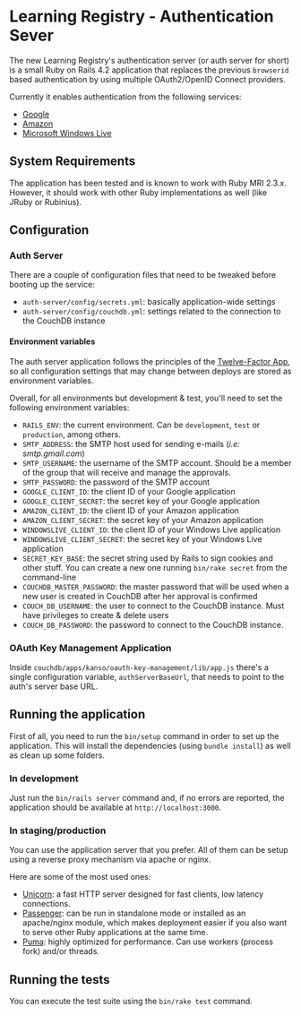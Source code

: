 # Learning Registry - Authentication Sever
The new Learning Registry's authentication server (or auth server for short) is
a small Ruby on Rails 4.2 application that replaces the previous `browserid`
based authentication by using multiple OAuth2/OpenID Connect providers.

Currently it enables authentication from the following services:
* [Google](https://developers.google.com/identity/protocols/OpenIDConnect)
* [Amazon](http://login.amazon.com/)
* [Microsoft Windows Live](https://msdn.microsoft.com/en-us/library/dn631819.aspx)

## System Requirements
The application has been tested and is known to work with Ruby MRI 2.3.x.
However, it should work with other Ruby implementations as well (like JRuby or
Rubinius).

## Configuration

### Auth Server
There are a couple of configuration files that need to be tweaked before
booting up the service:

* `auth-server/config/secrets.yml`: basically application-wide settings
* `auth-server/config/couchdb.yml`: settings related to the connection to the
CouchDB instance

#### Environment variables
The auth server application follows the principles of the
[Twelve-Factor App](http://12factor.net/config), so all configuration settings
that may change between deploys are stored as environment variables.

Overall, for all environments but development & test, you'll need to set the
following environment variables:

* `RAILS_ENV`: the current environment. Can be `development`, `test` or
`production`, among others.
* `SMTP_ADDRESS`: the SMTP host used for sending e-mails (*i.e: smtp.gmail.com*)
* `SMTP_USERNAME`: the username of the SMTP account. Should be a member of the
group that will receive and manage the approvals.
* `SMTP_PASSWORD`: the password of the SMTP account
* `GOOGLE_CLIENT_ID`: the client ID of your Google application
* `GOOGLE_CLIENT_SECRET`: the secret key of your Google application
* `AMAZON_CLIENT_ID`: the client ID of your Amazon application
* `AMAZON_CLIENT_SECRET`: the secret key of your Amazon application
* `WINDOWSLIVE_CLIENT_ID`: the client ID of your Windows Live application
* `WINDOWSLIVE_CLIENT_SECRET`: the secret key of your Windows Live application
* `SECRET_KEY_BASE`: the secret string used by Rails to sign cookies and other
stuff. You can create a new one running `bin/rake secret` from the command-line
* `COUCHDB_MASTER_PASSWORD`: the master password that will be used when a new
user is created in CouchDB after her approval is confirmed
* `COUCH_DB_USERNAME`: the user to connect to the CouchDB instance. Must have
privileges to create & delete users
* `COUCH_DB_PASSWORD`: the password to connect to the CouchDB instance.

### OAuth Key Management Application
Inside `couchdb/apps/kanso/oauth-key-management/lib/app.js` there's a single
configuration variable, `authServerBaseUrl`, that needs to point to the auth's
server base URL.

## Running the application

First of all, you need to run the `bin/setup` command in order to set up the
application. This will install the dependencies (using `bundle install`) as well
as clean up some folders.

### In development
Just run the `bin/rails server` command and, if no errors are reported, the
application should be available at `http://localhost:3000`.

### In staging/production
You can use the application server that you prefer. All of them can be setup
using a reverse proxy mechanism via apache or nginx.

Here are some of the most used ones:

* [Unicorn](https://unicorn.bogomips.org/): a fast HTTP server designed for
fast clients, low latency connections.
* [Passenger](https://www.phusionpassenger.com/library/walkthroughs/deploy/ruby/):
can be run in standalone mode or installed as an apache/nginx module, which
makes deployment easier if you also want to serve other Ruby applications at the
same time.
* [Puma](http://puma.io/): highly optimized for performance. Can use workers
(process fork) and/or threads.

## Running the tests
You can execute the test suite using the `bin/rake test` command.
